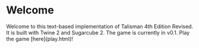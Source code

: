 <h1>Welcome</h1>
Welcome to this text-based implementation of Talisman 4th Edition Revised. It is built with Twine 2 and Sugarcube 2.
The game is currently in v0.1. Play the game [here](play.html)!
